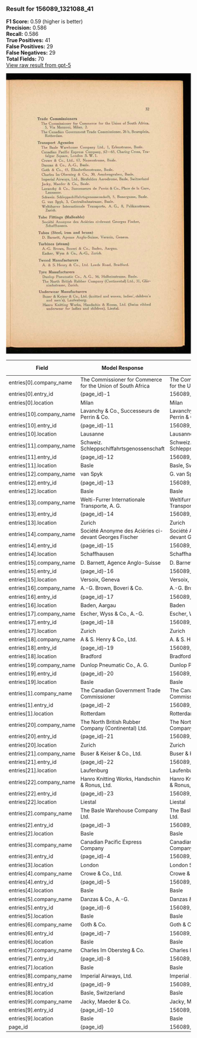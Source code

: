 ### Result for 156089_1321088_41
**F1 Score:** 0.59 (higher is better)<br>**Precision:** 0.586<br>**Recall:** 0.586<br>**True Positives:** 41<br>**False Positives:** 29<br>**False Negatives:** 29<br>**Total Fields:** 70<br>[View raw result from gpt-5](https://github.com/RISE-UNIBAS/humanities_data_benchmark/blob/main/results/2025-10-28/T0347/request_T0347_156089_1321088_41.json)

<img src="https://github.com/RISE-UNIBAS/humanities_data_benchmark/blob/main/benchmarks/company_lists/images/156089_1321088_41.jpg?raw=true" alt="156089_1321088_41" width="600px">

| Field | Model Response | Ground Truth | Fuzzy Score | Match |
|-------|----------------|--------------|-------------|-------|
| entries[0].company_name | The Commissioner for Commerce for the Union of South Africa | The Commissioner for Commerce for the Union of South Africa | 1.000 | ✅ |
| entries[0].entry_id | {page_id}-1 | 156089_1321088_41-1 | 0.200 | ❌ |
| entries[0].location | Milan | Milan | 1.000 | ✅ |
| entries[10].company_name | Lavanchy & Co., Successeurs de Perrin & Co. | Lavanchy & Co., Successeurs de Perrin & Co. | 1.000 | ✅ |
| entries[10].entry_id | {page_id}-11 | 156089_1321088_41-11 | 0.250 | ❌ |
| entries[10].location | Lausanne | Lausanne | 1.000 | ✅ |
| entries[11].company_name | Schweiz. Schleppschiffahrtsgenossenschaft | Schweiz. Schleppschiffahrtsgenossenschaft | 1.000 | ✅ |
| entries[11].entry_id | {page_id}-12 | 156089_1321088_41-12 | 0.250 | ❌ |
| entries[11].location | Basle | Basle, Switzerland | 0.435 | ❌ |
| entries[12].company_name | van Spyk | G. van Spyk | 0.842 | ❌ |
| entries[12].entry_id | {page_id}-13 | 156089_1321088_41-13 | 0.250 | ❌ |
| entries[12].location | Basle | Basle | 1.000 | ✅ |
| entries[13].company_name | Welti-Furrer Internationale Transporte, A. G. | Weltifurrer Internationale Transporte, A. G. | 0.966 | ✅ |
| entries[13].entry_id | {page_id}-14 | 156089_1321088_41-14 | 0.250 | ❌ |
| entries[13].location | Zurich | Zurich | 1.000 | ✅ |
| entries[14].company_name | Société Anonyme des Aciéries ci-devant Georges Fischer | Société Anonyme des Aciéries ci-devant Georges Fischer | 1.000 | ✅ |
| entries[14].entry_id | {page_id}-15 | 156089_1321088_41-15 | 0.250 | ❌ |
| entries[14].location | Schaffhausen | Schaffhausen | 1.000 | ✅ |
| entries[15].company_name | D. Barnett, Agence Anglo-Suisse | D. Barnett, Agence Anglo-Suisse | 1.000 | ✅ |
| entries[15].entry_id | {page_id}-16 | 156089_1321088_41-16 | 0.250 | ❌ |
| entries[15].location | Versoix, Geneva | Versoix, Geneva | 1.000 | ✅ |
| entries[16].company_name | A.-G. Brown, Boveri & Co. | A.-G. Brown, Boveri & Co. | 1.000 | ✅ |
| entries[16].entry_id | {page_id}-17 | 156089_1321088_41-17 | 0.250 | ❌ |
| entries[16].location | Baden, Aargau | Baden | 0.556 | ❌ |
| entries[17].company_name | Escher, Wyss & Co., A.-G. | Escher, Wyss & Co., A.-G. | 1.000 | ✅ |
| entries[17].entry_id | {page_id}-18 | 156089_1321088_41-18 | 0.250 | ❌ |
| entries[17].location | Zurich | Zurich | 1.000 | ✅ |
| entries[18].company_name | A & S. Henry & Co., Ltd. | A. & S. Henry & Co., Ltd. | 0.980 | ✅ |
| entries[18].entry_id | {page_id}-19 | 156089_1321088_41-19 | 0.250 | ❌ |
| entries[18].location | Bradford | Bradford | 1.000 | ✅ |
| entries[19].company_name | Dunlop Pneumatic Co., A. G. | Dunlop Pneumatic Co., A. G. | 1.000 | ✅ |
| entries[19].entry_id | {page_id}-20 | 156089_1321088_41-20 | 0.250 | ❌ |
| entries[19].location | Basle | Basle | 1.000 | ✅ |
| entries[1].company_name | The Canadian Government Trade Commissioner | The Canadian Government Trade Commissioner | 1.000 | ✅ |
| entries[1].entry_id | {page_id}-2 | 156089_1321088_41-2 | 0.200 | ❌ |
| entries[1].location | Rotterdam | Rotterdam | 1.000 | ✅ |
| entries[20].company_name | The North British Rubber Company (Continental) Ltd. | The North British Rubber Company (Continental) Ltd. | 1.000 | ✅ |
| entries[20].entry_id | {page_id}-21 | 156089_1321088_41-21 | 0.250 | ❌ |
| entries[20].location | Zurich | Zurich | 1.000 | ✅ |
| entries[21].company_name | Buser & Keiser & Co., Ltd. | Buser & Keiser & Co., Ltd. | 1.000 | ✅ |
| entries[21].entry_id | {page_id}-22 | 156089_1321088_41-22 | 0.250 | ❌ |
| entries[21].location | Laufenburg | Laufenburg | 1.000 | ✅ |
| entries[22].company_name | Hanro Knitting Works, Handschin & Ronus, Ltd. | Hanro Knitting Works, Handschin & Ronus, Ltd. | 1.000 | ✅ |
| entries[22].entry_id | {page_id}-23 | 156089_1321088_41-23 | 0.250 | ❌ |
| entries[22].location | Liestal | Liestal | 1.000 | ✅ |
| entries[2].company_name | The Basle Warehouse Company Ltd. | The Basle Warehouse Company Ltd. | 1.000 | ✅ |
| entries[2].entry_id | {page_id}-3 | 156089_1321088_41-3 | 0.200 | ❌ |
| entries[2].location | Basle | Basle | 1.000 | ✅ |
| entries[3].company_name | Canadian Pacific Express Company | Canadian Pacific Express Company | 1.000 | ✅ |
| entries[3].entry_id | {page_id}-4 | 156089_1321088_41-4 | 0.200 | ❌ |
| entries[3].location | London | London S. W. 1. | 0.571 | ❌ |
| entries[4].company_name | Crowe & Co., Ltd. | Crowe & Co., Ltd. | 1.000 | ✅ |
| entries[4].entry_id | {page_id}-5 | 156089_1321088_41-5 | 0.200 | ❌ |
| entries[4].location | Basle | Basle | 1.000 | ✅ |
| entries[5].company_name | Danzas & Co., A.-G. | Danzas & Co., A.-G. | 1.000 | ✅ |
| entries[5].entry_id | {page_id}-6 | 156089_1321088_41-6 | 0.200 | ❌ |
| entries[5].location | Basle | Basle | 1.000 | ✅ |
| entries[6].company_name | Goth & Co. | Goth & Co. | 1.000 | ✅ |
| entries[6].entry_id | {page_id}-7 | 156089_1321088_41-7 | 0.200 | ❌ |
| entries[6].location | Basle | Basle | 1.000 | ✅ |
| entries[7].company_name | Charles Im Obersteg & Co. | Charles Im Obersteg & Co. | 1.000 | ✅ |
| entries[7].entry_id | {page_id}-8 | 156089_1321088_41-8 | 0.200 | ❌ |
| entries[7].location | Basle | Basle | 1.000 | ✅ |
| entries[8].company_name | Imperial Airways, Ltd. | Imperial Airways, Ltd. | 1.000 | ✅ |
| entries[8].entry_id | {page_id}-9 | 156089_1321088_41-9 | 0.200 | ❌ |
| entries[8].location | Basle, Switzerland | Basle | 0.435 | ❌ |
| entries[9].company_name | Jacky, Maeder & Co. | Jacky, Maeder & Co. | 1.000 | ✅ |
| entries[9].entry_id | {page_id}-10 | 156089_1321088_41-10 | 0.250 | ❌ |
| entries[9].location | Basle | Basle | 1.000 | ✅ |
| page_id | {page_id} | 156089_1321088_41 | 0.077 | ❌ |
